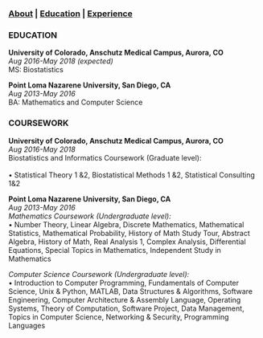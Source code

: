 ### [About](https://athwing.github.io)  |  [Education](https://athwing.github.io/education) |  [Experience](https://athwing.github.io/experience)

### EDUCATION 
**University of Colorado, Anschutz Medical Campus, Aurora, CO** <br>
*Aug 2016-May 2018 (expected)*<br>
MS: Biostatistics

**Point Loma Nazarene University, San Diego, CA**<br>
*Aug 2013-May 2016*<br>
BA: Mathematics and Computer Science

### COURSEWORK
**University of Colorado, Anschutz Medical Campus, Aurora, CO** <br>                                                                       *Aug 2016-May 2018*<br> 
Biostatistics and Informatics Coursework (Graduate level):<br>  
•	Statistical Theory 1 &2, Biostatistical Methods 1 &2, Statistical Consulting 1&2 

**Point Loma Nazarene University, San Diego, CA** <br>                                                                                     *Aug 2013-May 2016*<br> 
*Mathematics Coursework (Undergraduate level):*<br> 
•	Number Theory, Linear Algebra, Discrete Mathematics, Mathematical Statistics, Mathematical Probability, History of Math Study Tour, Abstract Algebra, History of Math, Real Analysis 1, Complex Analysis, Differential Equations, Special Topics in Mathematics, Independent Study in Mathematics 

*Computer Science Coursework (Undergraduate level):* <br> 
•	Introduction to Computer Programming, Fundamentals of Computer Science, Unix & Python, MATLAB, Data Structures & Algorithms, Software Engineering, Computer Architecture & Assembly Language, Operating Systems, Theory of Computation, Software Project, Data Management, Topics in Computer Science, Networking & Security, Programming Languages 
